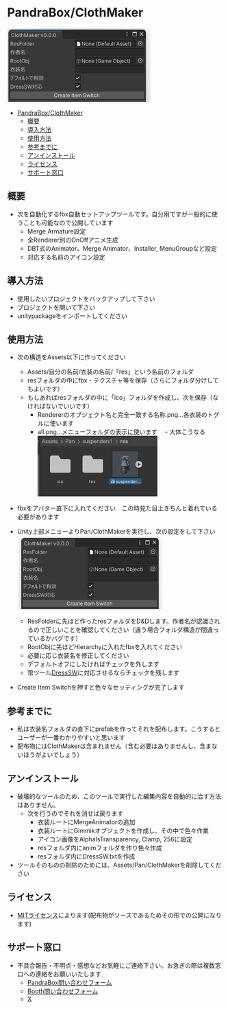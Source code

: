 # PandraBox/ClothMaker

![alt text](res/img/image.png)

- [PandraBox/ClothMaker](#pandraboxclothmaker)
  - [概要](#概要)
  - [導入方法](#導入方法)
  - [使用方法](#使用方法)
  - [参考までに](#参考までに)
  - [アンインストール](#アンインストール)
  - [ライセンス](#ライセンス)
  - [サポート窓口](#サポート窓口)

## 概要

- 次を自動化するfbx自動セットアップツールです。自分用ですが一般的に使うことも可能なので公開しています
  - Merge Armature設定
  - 全Renderer別のOnOffアニメ生成
  - DBT式のAnimator、Merge Animator、Installer, MenuGroupなど設定
  - 対応する名前のアイコン設定

## 導入方法

- 使用したいプロジェクトをバックアップして下さい
- プロジェクトを開いて下さい
- unitypackageをインポートしてください

## 使用方法

- 次の構造をAssets以下に作ってください
  - Assets/自分の名前/衣装の名前/「res」という名前のフォルダ
  - resフォルダの中にfbx・テクスチャ等を保存（さらにフォルダ分けしてもよいです）
  - もしあればresフォルダの中に「ico」フォルダを作成し、次を保存（なければないでいいです）
    - Rendererのオブジェクト名と完全一致する名称.png…各衣装のトグルに使います
    - all.png…メニューフォルダの表示に使います
　- 大体こうなる
![alt text](res/img/image-1.png)

- fbxをアバター直下に入れてください　この時見た目上きちんと着れている必要があります
- Unity上部メニューよりPan/ClothMakerを実行し、次の設定をして下さい
![alt text](res/img/image-2.png)
  - ResFolderに先ほど作ったresフォルダをD&Dします。作者名が認識されるので正しいことを確認してください（違う場合フォルダ構造が間違っているかバグです）
  - RootObjに先ほどHierarchyに入れたfbxを入れてください
  - 必要に応じ衣装名を修正してください
  - デフォルトオフにしたければチェックを外します
  - 幣ツール[DressSW](https://booth.pm/ja/items/6419655)に対応させるならチェックを残します
- Create Item Switchを押すと色々なセッティングが完了します

## 参考までに

- 私は衣装名フォルダの直下にprefabを作ってそれを配布します。こうするとユーザーが一番わかりやすいと思います
- 配布物にはClothMakerは含まれません（含む必要はありませんし、含まないほうがよいでしょう）

## アンインストール

- 破壊的なツールのため、このツールで実行した編集内容を自動的に治す方法はありません。
  - 次を行うのでそれを消せば戻ります
    - 衣装ルートにMergeAnimatorの追加
    - 衣装ルートにGimmikオブジェクトを作成し、その中で色々作業
    - アイコン画像をAlphaIsTransparency, Clamp, 256に設定
    - resフォルダ内にanimフォルダを作り色々作成
    - resフォルダ内にDressSW.txtを作成
- ツールそのものの削除のためには、Assets/Pan/ClothMakerを削除してください

## ライセンス

- [MITライセンス](https://github.com/pandrabox/DressSW?tab=MIT-1-ov-file)によります(配布物がソースであるためその形での公開になります)

## サポート窓口

- 不具合報告・不明点・感想などお気軽にご連絡下さい。お急ぎの際は複数窓口への連絡をお願いいたします
  - [PandraBox問い合わせフォーム](https://forms.gle/x5TvUhqvWwBjQZcn6)
  - [Booth問い合わせフォーム](https://pandrabox.booth.pm/)
  - [X](https://x.com/pandra_gmk)
